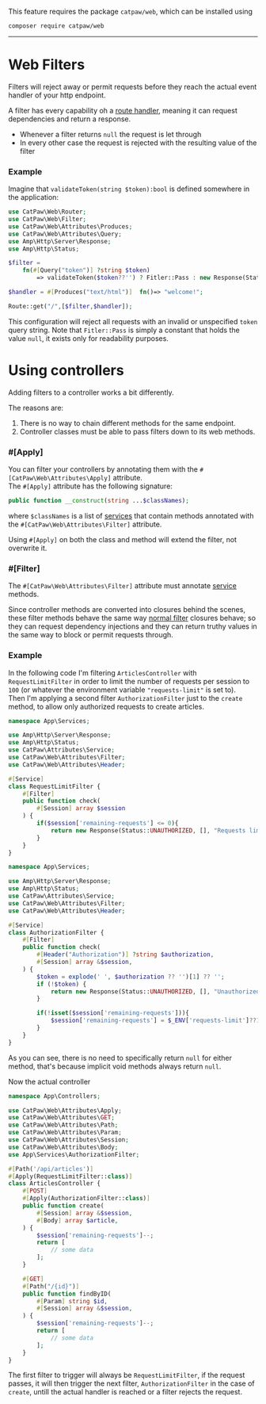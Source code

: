 This feature requires the package `catpaw/web`, which can be installed using<br/>
```
composer require catpaw/web
```
<hr/>

# Web Filters

Filters will reject away or permit requests before they reach the actual event handler of your http endpoint.<br/>

A filter has every capability oh a [route handler](./1.WebRouteHandlers.md), meaning it can request dependencies and return a
response.<br/>

- Whenever a filter returns `null` the request is let through
- In every other case the request is rejected with the resulting value of the filter

### Example

Imagine that `validateToken(string $token):bool` is defined somewhere in the application:

```php
use CatPaw\Web\Router;
use CatPaw\Web\Filter;
use CatPaw\Web\Attributes\Produces;
use CatPaw\Web\Attributes\Query;
use Amp\Http\Server\Response;
use Amp\Http\Status;

$filter = 
    fn(#[Query("token")] ?string $token) 
        => validateToken($token??'') ? Fitler::Pass : new Response(Status::FORBIDDEN, [], "Invalid token.");

$handler = #[Produces("text/html")]  fn()=> "welcome!";

Route::get("/",[$filter,$handler]);
```

This configuration will reject all requests with an invalid or unspecified `token` query string.
Note that `Fitler::Pass` is simply a constant that holds the value `null`, it exists only for readability purposes.

# Using controllers

Adding filters to a controller works a bit differently.<br/>

The reasons are:
1. There is no way to chain different methods for the same endpoint.
2. Controller classes must be able to pass filters down to its web methods.

### #[Apply]
You can filter your controllers by annotating them with the `#[CatPaw\Web\Attributes\Apply]` attribute.<br/>
The `#[Apply]` attribute has the following signature:
```php
public function __construct(string ...$classNames);
```
where `$classNames` is a list of [services](https://github.com/tncrazvan/catpaw-core/blob/master/docs/13.Services.md) that contain methods annotated with the `#[CatPaw\Web\Attributes\Filter]` attribute.

Using `#[Apply]` on both the class and method will extend the filter, not overwrite it.

### #[Filter]
The `#[CatPaw\Web\Attributes\Filter]` attribute must annotate [service](https://github.com/tncrazvan/catpaw-core/blob/master/docs/13.Services.md) methods.<br/>

Since controller methods are converted into closures behind the scenes, these filter methods behave the same way [normal filter](https://github.com/tncrazvan/catpaw-core/blob/master/docs/9.WebFilters.md#web-filters) closures behave; so they can request dependency injections and they can return truthy values in the same way to block or permit requests through.

### Example

In the following code I'm filtering `ArticlesController` with `RequestLimitFilter` in order to limit the number of requests per session to `100` (or whatever the environment variable `"requests-limit"` is set to).<br/>
Then I'm applying a second filter `AuthorizationFilter` just to the `create` method, to allow only authorized requests to create articles.


```php
namespace App\Services;

use Amp\Http\Server\Response;
use Amp\Http\Status;
use CatPaw\Attributes\Service;
use CatPaw\Web\Attributes\Filter;
use CatPaw\Web\Attributes\Header;

#[Service]
class RequestLimitFilter {
    #[Filter]
    public function check(
        #[Session] array $session
    ) {
        if($session['remaining-requests'] <= 0){
            return new Response(Status::UNAUTHORIZED, [], "Requests limit reached.");
        }
    }
}
```

```php
namespace App\Services;

use Amp\Http\Server\Response;
use Amp\Http\Status;
use CatPaw\Attributes\Service;
use CatPaw\Web\Attributes\Filter;
use CatPaw\Web\Attributes\Header;

#[Service]
class AuthorizationFilter {
    #[Filter]
    public function check(
        #[Header("Authorization")] ?string $authorization,
        #[Session] array &$session,
    ) {
        $token = explode(' ', $authorization ?? '')[1] ?? '';
        if (!$token) {
            return new Response(Status::UNAUTHORIZED, [], "Unauthorized");
        }

        if(!isset($session['remaining-requests'])){
            $session['remaining-requests'] = $_ENV['requests-limit']??100;
        }
    }
}
```

As you can see, there is no need to specifically return `null` for either method, that's because implicit void methods always return `null`.

Now the actual controller

```php
namespace App\Controllers;

use CatPaw\Web\Attributes\Apply;
use CatPaw\Web\Attributes\GET;
use CatPaw\Web\Attributes\Path;
use CatPaw\Web\Attributes\Param;
use CatPaw\Web\Attributes\Session;
use CatPaw\Web\Attributes\Body;
use App\Services\AuthorizationFilter;

#[Path('/api/articles')]
#[Apply(RequestLimitFilter::class)]
class ArticlesController {
    #[POST]
    #[Apply(AuthorizationFilter::class)]
    public function create(
        #[Session] array &$session,
        #[Body] array $article,
    ) {
        $session['remaining-requests']--;
        return [
            // some data
        ];
    }

    #[GET]
    #[Path("/{id}")]
    public function findByID(
        #[Param] string $id,
        #[Session] array &$session,
    ) {
        $session['remaining-requests']--;
        return [
            // some data
        ];
    }
}
```

The first filter to trigger will always be `RequestLimitFilter`, if the request passes, it will then trigger the next filter, `AuthorizationFilter` in the case of `create`, untill the actual handler is reached or a filter rejects the request.